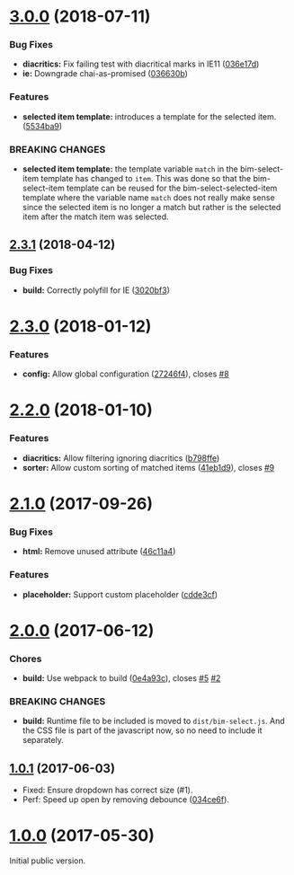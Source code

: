 <a name="3.0.0"></a>
# [3.0.0](https://github.com/bimobject/bim-select/compare/v2.3.1...v3.0.0) (2018-07-11)


### Bug Fixes

* **diacritics:** Fix failing test with diacritical marks in IE11 ([036e17d](https://github.com/bimobject/bim-select/commit/036e17d))
* **ie:** Downgrade chai-as-promised ([036630b](https://github.com/bimobject/bim-select/commit/036630b))


### Features

* **selected item template:** introduces a template for the selected item. ([5534ba9](https://github.com/bimobject/bim-select/commit/5534ba9))


### BREAKING CHANGES

* **selected item template:** the template variable `match` in the bim-select-item
template has changed to `item`. This was done so that the bim-select-item
template can be reused for the bim-select-selected-item template where
the variable name `match` does not really make sense since the selected item
is no longer a match but rather is the selected item after the match item was
selected.



<a name="2.3.1"></a>
## [2.3.1](https://github.com/bimobject/bim-select/compare/v2.3.0...v2.3.1) (2018-04-12)


### Bug Fixes

* **build:** Correctly polyfill for IE ([3020bf3](https://github.com/bimobject/bim-select/commit/3020bf3))



<a name="2.3.0"></a>
# [2.3.0](https://github.com/bimobject/bim-select/compare/v2.2.0...v2.3.0) (2018-01-12)


### Features

* **config:** Allow global configuration ([27246f4](https://github.com/bimobject/bim-select/commit/27246f4)), closes [#8](https://github.com/bimobject/bim-select/issues/8)



<a name="2.2.0"></a>
# [2.2.0](https://github.com/bimobject/bim-select/compare/v2.1.0...v2.2.0) (2018-01-10)


### Features

* **diacritics:** Allow filtering ignoring diacritics ([b798ffe](https://github.com/bimobject/bim-select/commit/b798ffe))
* **sorter:** Allow custom sorting of matched items ([41eb1d9](https://github.com/bimobject/bim-select/commit/41eb1d9)), closes [#9](https://github.com/bimobject/bim-select/issues/9)



<a name="2.1.0"></a>
# [2.1.0](https://github.com/bimobject/bim-select/compare/v2.0.0...v2.1.0) (2017-09-26)


### Bug Fixes

* **html:** Remove unused attribute ([46c11a4](https://github.com/bimobject/bim-select/commit/46c11a4))


### Features

* **placeholder:** Support custom placeholder ([cdde3cf](https://github.com/bimobject/bim-select/commit/cdde3cf))



<a name="2.0.0"></a>
# [2.0.0](https://github.com/bimobject/bim-select/compare/v1.0.1...v2.0.0) (2017-06-12)


### Chores

* **build:** Use webpack to build ([0e4a93c](https://github.com/bimobject/bim-select/commit/0e4a93c)), closes [#5](https://github.com/bimobject/bim-select/issues/5) [#2](https://github.com/bimobject/bim-select/issues/2)


### BREAKING CHANGES

* **build:** Runtime file to be included is moved to `dist/bim-select.js`.
And the CSS file is part of the javascript now, so no need to
include it separately.



<a name="1.0.1"></a>
## [1.0.1](https://github.com/bimobject/bim-select/compare/v1.0.0...v1.0.1) (2017-06-03)

- Fixed: Ensure dropdown has correct size (#1).
- Perf: Speed up open by removing debounce ([034ce6f](https://github.com/bimobject/bim-select/commit/034ce6f)).

<a name="1.0.0"></a>
# [1.0.0](https://github.com/bimobject/bim-select/commits/v1.0.0) (2017-05-30)

Initial public version.
